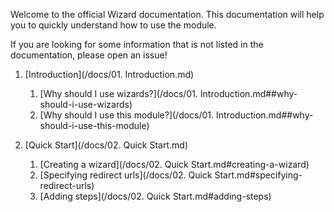 Welcome to the official Wizard documentation. This documentation will help you to quickly understand how to use the module.

If you are looking for some information that is not listed in the documentation, please open an issue!

1. [Introduction](/docs/01. Introduction.md)
   1. [Why should I use wizards?](/docs/01. Introduction.md##why-should-i-use-wizards)
   2. [Why should I use this module?](/docs/01. Introduction.md##why-should-i-use-this-module)

2. [Quick Start](/docs/02. Quick Start.md)
   1. [Creating a wizard](/docs/02. Quick Start.md#creating-a-wizard)
   2. [Specifying redirect urls](/docs/02. Quick Start.md#specifying-redirect-urls)
   3. [Adding steps](/docs/02. Quick Start.md#adding-steps)